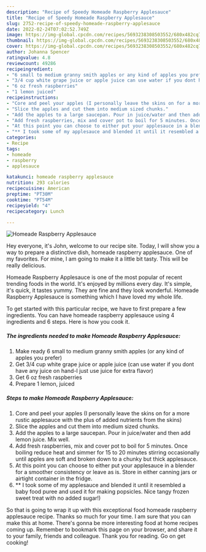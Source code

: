 ```yaml
---
description: "Recipe of Speedy Homeade Raspberry Applesauce"
title: "Recipe of Speedy Homeade Raspberry Applesauce"
slug: 2752-recipe-of-speedy-homeade-raspberry-applesauce
date: 2022-02-24T07:02:52.749Z
image: https://img-global.cpcdn.com/recipes/5693238308503552/680x482cq70/homeade-raspberry-applesauce-recipe-main-photo.jpg
thumbnail: https://img-global.cpcdn.com/recipes/5693238308503552/680x482cq70/homeade-raspberry-applesauce-recipe-main-photo.jpg
cover: https://img-global.cpcdn.com/recipes/5693238308503552/680x482cq70/homeade-raspberry-applesauce-recipe-main-photo.jpg
author: Johanna Spencer
ratingvalue: 4.8
reviewcount: 49286
recipeingredient:
- "6 small to medium granny smith apples or any kind of apples you prefer"
- "3/4 cup white grape juice or apple juice can use water if you dont have any juice on handI just use juice for extra flavor"
- "6 oz fresh raspberries"
- "1 lemon juiced"
recipeinstructions:
- "Core and peel your apples (I personally leave the skins on for a more rustic applesauce with the plus of added nutrients from the skins)"
- "Slice the apples and cut them into medium sized chunks."
- "Add the apples to a large saucepan. Pour in juice/water and then add lemon juice. Mix well."
- "Add fresh raspberries, mix and cover pot to boil for 5 minutes. Once boiling reduce heat and simmer for 15 to 20 minutes stirring occasionally until apples are soft and broken down to a chunky but thick applesauce."
- "At this point you can choose to either put your applesauce in a blender for a smoother consistency or leave as is. Store in either canning jars or airtight container in the fridge."
- "** I took some of my applesauce and blended it until it resembled a baby food puree and used it for making popsicles. Nice tangy frozen sweet treat with no added sugar!)"
categories:
- Recipe
tags:
- homeade
- raspberry
- applesauce

katakunci: homeade raspberry applesauce 
nutrition: 293 calories
recipecuisine: American
preptime: "PT30M"
cooktime: "PT54M"
recipeyield: "4"
recipecategory: Lunch

---
```



![Homeade Raspberry Applesauce](https://img-global.cpcdn.com/recipes/5693238308503552/680x482cq70/homeade-raspberry-applesauce-recipe-main-photo.jpg)

Hey everyone, it's John, welcome to our recipe site. Today, I will show you a way to prepare a distinctive dish, homeade raspberry applesauce. One of my favorites. For mine, I am going to make it a little bit tasty. This will be really delicious.



Homeade Raspberry Applesauce is one of the most popular of recent trending foods in the world. It's enjoyed by millions every day. It's simple, it's quick, it tastes yummy. They are fine and they look wonderful. Homeade Raspberry Applesauce is something which I have loved my whole life.


To get started with this particular recipe, we have to first prepare a few ingredients. You can have homeade raspberry applesauce using 4 ingredients and 6 steps. Here is how you cook it.

<!--inarticleads1-->

##### The ingredients needed to make Homeade Raspberry Applesauce:

1. Make ready 6 small to medium granny smith apples (or any kind of apples you prefer)
1. Get 3/4 cup white grape juice or apple juice (can use water if you dont have any juice on hand-I just use juice for extra flavor)
1. Get 6 oz fresh raspberries
1. Prepare 1 lemon, juiced




<!--inarticleads2-->

##### Steps to make Homeade Raspberry Applesauce:

1. Core and peel your apples (I personally leave the skins on for a more rustic applesauce with the plus of added nutrients from the skins)
1. Slice the apples and cut them into medium sized chunks.
1. Add the apples to a large saucepan. Pour in juice/water and then add lemon juice. Mix well.
1. Add fresh raspberries, mix and cover pot to boil for 5 minutes. Once boiling reduce heat and simmer for 15 to 20 minutes stirring occasionally until apples are soft and broken down to a chunky but thick applesauce.
1. At this point you can choose to either put your applesauce in a blender for a smoother consistency or leave as is. Store in either canning jars or airtight container in the fridge.
1. ** I took some of my applesauce and blended it until it resembled a baby food puree and used it for making popsicles. Nice tangy frozen sweet treat with no added sugar!)




So that is going to wrap it up with this exceptional food homeade raspberry applesauce recipe. Thanks so much for your time. I am sure that you can make this at home. There's gonna be more interesting food at home recipes coming up. Remember to bookmark this page on your browser, and share it to your family, friends and colleague. Thank you for reading. Go on get cooking!

